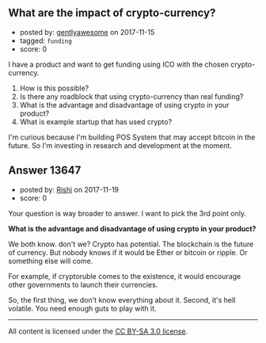 ## What are the impact of crypto-currency?

- posted by: [gentlyawesome](https://stackexchange.com/users/4830385/gentlyawesome) on 2017-11-15
- tagged: `funding`
- score: 0

I have a product and want to get funding using ICO with the chosen crypto-currency. 

 1. How is this possible? 
 2. Is there any roadblock that using crypto-currency than real funding? 
 3. What is the advantage and disadvantage of using crypto in your product?
 4. What is example startup that has used crypto?

I'm curious because I'm building POS System that may accept bitcoin in the future. So I'm investing in research and development at the moment. 
 


## Answer 13647

- posted by: [Rishi](https://stackexchange.com/users/11142066/rishi) on 2017-11-19
- score: 0

Your question is way broader to answer. I want to pick the 3rd point only.

**What is the advantage and disadvantage of using crypto in your product?**

We both know. don't we? Crypto has potential. The blockchain is the future of currency. But nobody knows if it would be Ether or bitcoin or ripple. Or something else will come.

For example, if cryptoruble comes to the existence, it would encourage other governments to launch their currencies. 

So, the first thing, we don't know everything about it. Second, it's hell volatile. You need enough guts to play with it.




---

All content is licensed under the [CC BY-SA 3.0 license](https://creativecommons.org/licenses/by-sa/3.0/).
